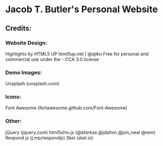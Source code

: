# Jacob T. Butler's Personal Website

## Credits:

### Website Design:
Highlights by HTML5 UP
html5up.net | @ajlkn
Free for personal and commercial use under the - CCA 3.0 license

### Demo Images:
Unsplash (unsplash.com)

### Icons:
Font Awesome (fortawesome.github.com/Font-Awesome)

### Other:
jQuery (jquery.com)
html5shiv.js (@afarkas @jdalton @jon_neal @rem)
Respond.js (j.mp/respondjs)
Skel (skel.io)
